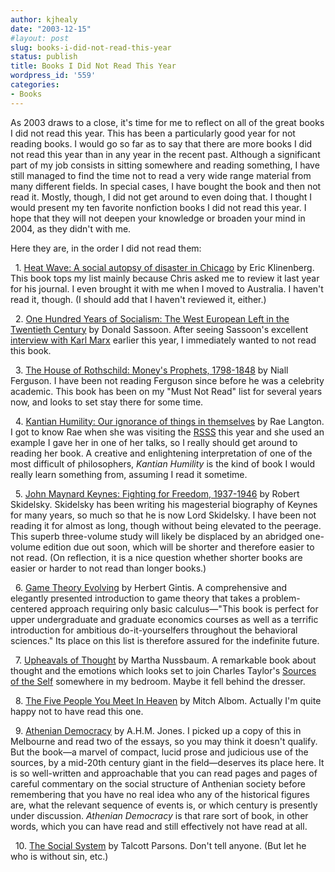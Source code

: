 ```yaml
---
author: kjhealy
date: "2003-12-15"
#layout: post
slug: books-i-did-not-read-this-year
status: publish
title: Books I Did Not Read This Year
wordpress_id: '559'
categories:
- Books
---
```


As 2003 draws to a close, it's time for me to reflect on all of the great books I did not read this year. This has been a particularly good year for not reading books. I would go so far as to say that there are more books I did not read this year than in any year in the recent past. Although a significant part of my job consists in sitting somewhere and reading something, I have still managed to find the time not to read a very wide range material from many different fields. In special cases, I have bought the book and then not read it. Mostly, though, I did not get around to even doing that. I thought I would present my ten favorite nonfiction books I did not read this year. I hope that they will not deepen your knowledge or broaden your mind in 2004, as they didn't with me.

Here they are, in the order I did not read them:

&nbsp; 1.  [Heat Wave: A social autopsy of disaster in Chicago](http://www.amazon.com/exec/obidos/ASIN/0226443221/kieranhealysw-20/ref=nosim/) by Eric Klinenberg. This book tops my list mainly because Chris asked me to review it last year for his journal. I even brought it with me when I moved to Australia. I haven't read it, though. (I should add that I haven't reviewed it, either.)

&nbsp; 2.  [One Hundred Years of Socialism: The West European Left in the Twentieth Century](http://www.amazon.com/exec/obidos/ASIN/1565844866/kieranhealysw-20/ref=nosim/) by Donald Sassoon. After seeing Sassoon's excellent [interview with Karl Marx](http://www.crookedtimber.org/archives/000746.html) earlier this year, I immediately wanted to not read this book.

&nbsp; 3.  [The House of Rothschild: Money's Prophets, 1798-1848](http://www.amazon.com/exec/obidos/ASIN/0140240845/kieranhealysw-20/ref=nosim/) by Niall Ferguson. I have been not reading Ferguson since before he was a celebrity academic. This book has been on my "Must Not Read" list for several years now, and looks to set stay there for some time.

&nbsp; 4.  [Kantian Humility: Our ignorance of things in themselves](http://www.amazon.com/exec/obidos/ASIN/0199243174/kieranhealysw-20/ref=nosim/) by Rae Langton. I got to know Rae when she was visiting the [RSSS](http://philrsss.anu.edu.au/) this year and she used an example I gave her in one of her talks, so I really should get around to reading her book. A creative and enlightening interpretation of one of the most difficult of philosophers, *Kantian Humility* is the kind of book I would really learn something from, assuming I read it sometime.

&nbsp; 5.  [John Maynard Keynes: Fighting for Freedom, 1937-1946](http://www.amazon.com/exec/obidos/ASIN/0A0691070148/kieranhealysw-20/ref=nosim/) by Robert Skidelsky. Skidelsky has been writing his magesterial biography of Keynes for many years, so much so that he is now Lord Skidelsky. I have been not reading it for almost as long, though without being elevated to the peerage. This superb three-volume study will likely be displaced by an abridged one-volume edition due out soon, which will be shorter and therefore easier to not read. (On reflection, it is a nice question whether shorter books are easier or harder to not read than longer books.)

&nbsp; 6.  [Game Theory Evolving](http://www.amazon.com/exec/obidos/ASIN/0691009430/kieranhealysw-20/ref=nosim/) by Herbert Gintis. A comprehensive and elegantly presented introduction to game theory that takes a problem-centered approach requiring only basic calculus—"This book is perfect for upper undergraduate and graduate economics courses as well as a terrific introduction for ambitious do-it-yourselfers throughout the behavioral sciences." Its place on this list is therefore assured for the indefinite future.

&nbsp; 7.  [Upheavals of Thought](http://www.amazon.com/exec/obidos/ASIN/0521531829/kieranhealysw-20/ref=nosim/) by Martha Nussbaum. A remarkable book about thought and the emotions which looks set to join Charles Taylor's [Sources of the Self](http://www.amazon.com/exec/obidos/ASIN/0674824261/kieranhealysw-20/ref=nosim/) somewhere in my bedroom. Maybe it fell behind the dresser.

&nbsp; 8.  [The Five People You Meet In Heaven](http://www.amazon.com/exec/obidos/ASIN/0786868716/kieranhealysw-20/ref=nosim/) by Mitch Albom. Actually I'm quite happy not to have read this one.

&nbsp; 9.  [Athenian Democracy](http://www.amazon.com/exec/obidos/ASIN/0801833809/kieranhealysw-20/ref=nosim/) by A.H.M. Jones. I picked up a copy of this in Melbourne and read two of the essays, so you may think it doesn't qualify. But the book—a marvel of compact, lucid prose and judicious use of the sources, by a mid-20th century giant in the field—deserves its place here. It is so well-written and approachable that you can read pages and pages of careful commentary on the social structure of Anthenian society before remembering that you have no real idea who any of the historical figures are, what the relevant sequence of events is, or which century is presently under discussion. *Athenian Democracy* is that rare sort of book, in other words, which you can have read and still effectively not have read at all.

&nbsp; 10. [The Social System](http://www.amazon.com/exec/obidos/ASIN/0029241901/kieranhealysw-20/ref=nosim/) by Talcott Parsons. Don't tell anyone. (But let he who is without sin, etc.)

